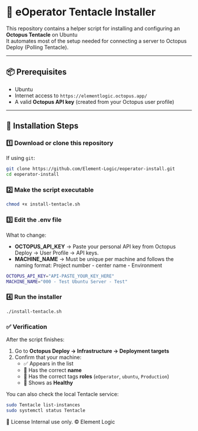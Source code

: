 # 🧰 eOperator Tentacle Installer

This repository contains a helper script for installing and configuring an **Octopus Tentacle** on Ubuntu  
It automates most of the setup needed for connecting a server to Octopus Deploy (Polling Tentacle).

---

## 📦 Prerequisites

- Ubuntu 
- Internet access to `https://elementlogic.octopus.app/`  
- A valid **Octopus API key** (created from your Octopus user profile)

---

## 🚀 Installation Steps

### 1️⃣ Download or clone this repository

If using `git`:
```bash
git clone https://github.com/Element-Logic/eoperator-install.git
cd eoperator-install
```


### 2️⃣ Make the script executable
```bash
chmod +x install-tentacle.sh
```

### 3️⃣ Edit the .env file
What to change:
- **OCTOPUS_API_KEY** → Paste your personal API key from Octopus Deploy → User Profile → API keys.
- **MACHINE_NAME** → Must be unique per machine and follows the naming format: Project number - center name - Environment

```bash
OCTOPUS_API_KEY="API-PASTE_YOUR_KEY_HERE"
MACHINE_NAME="000 - Test Ubuntu Server - Test"
```

### 4️⃣ Run the installer
```bash
./install-tentacle.sh
```


### ✅ Verification

After the script finishes:

1. Go to **Octopus Deploy → Infrastructure → Deployment targets**
2. Confirm that your machine:
   - ✅ Appears in the list  
   - 📝 Has the correct **name**  
   - 🧠 Has the correct tags **roles** (`eOperator`, `ubuntu`, `Production`)  
   - 💚 Shows as **Healthy**

You can also check the local Tentacle service:

```bash
sudo Tentacle list-instances
sudo systemctl status Tentacle
```


📄 License
Internal use only. © Element Logic